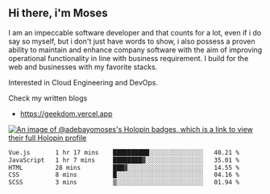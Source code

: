 ## Hi there, i'm Moses

I am an impeccable software developer and that counts for a lot, even if i do say so myself, but i don't just have words to show, i also possess a proven ability to maintain and enhance company software with the aim of improving operational functionality in line with business requirement. I build for the web and businesses with my favorite stacks.

Interested in Cloud Engineering and DevOps.

Check my written blogs
- https://geekdom.vercel.app

[![An image of @adebayomoses's Holopin badges, which is a link to view their full Holopin profile](https://holopin.me/adebayomoses)](https://holopin.io/@adebayomoses)

<!--START_SECTION:waka-->

```txt
Vue.js       1 hr 17 mins    ██████████░░░░░░░░░░░░░░░   40.21 %
JavaScript   1 hr 7 mins     ████████▓░░░░░░░░░░░░░░░░   35.01 %
HTML         28 mins         ███▓░░░░░░░░░░░░░░░░░░░░░   14.55 %
CSS          8 mins          █░░░░░░░░░░░░░░░░░░░░░░░░   04.16 %
SCSS         3 mins          ▒░░░░░░░░░░░░░░░░░░░░░░░░   01.94 %
```

<!--END_SECTION:waka-->
